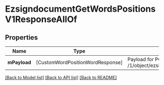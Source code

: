 # EzsigndocumentGetWordsPositionsV1ResponseAllOf

## Properties
Name | Type | Description | Notes
------------ | ------------- | ------------- | -------------
**mPayload** | [CustomWordPositionWordResponse] | Payload for POST /1/object/ezsigndocument/{pkiEzsigndocumentID}/getWordsPositions | 

[[Back to Model list]](../README.md#documentation-for-models) [[Back to API list]](../README.md#documentation-for-api-endpoints) [[Back to README]](../README.md)


